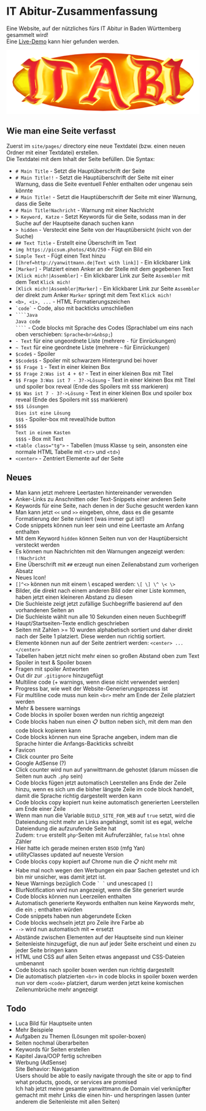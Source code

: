 # IT Abitur-Zusammenfassung

Eine Website, auf der nützliches fürs IT Abitur in Baden Württemberg gesammelt wird!  
Eine [Live-Demo](http://yanwittmann.de/schule/site/) kann hier gefunden werden.

![res/site/img/itabiicon.png](res/site/img/itabiicon.png)


## Wie man eine Seite verfasst

Zuerst im `site/pages/` directory eine neue Textdatei (bzw. einen neuen Ordner mit einer Textdatei) erstellen.  
Die Textdatei mit dem Inhalt der Seite befüllen. Die Syntax:

- `# Main Title` - Setzt die Hauptüberschrift der Seite
- `# Main Title!!` - Setzt die Hauptüberschrift der Seite mit einer Warnung, dass die Seite
  eventuell Fehler enthalten oder ungenau sein könnte 
- `# Main Title!` - Setzt die Hauptüberschrift der Seite mit einer Warnung, dass die Seite
- `# Main Title!Nachricht` - Warnung mit einer Nachricht
- `> Keyword, Katze` - Setzt Keywords für die Seite, sodass man in der Suche auf der Hauptseite danach suchen kann
- `> hidden` - Versteckt eine Seite von der Hauptübersicht (nicht von der Suche)
- `## Text Title` - Erstellt eine Überschrift im Text
- `img https://picsum.photos/450/250` - Fügt ein Bild ein
- `Simple Text` - Fügt einen Text hinzu
- `[[href=http://yanwittmann.de|Text with link]]` - Ein klickbarer Link
- `[Marker]` - Platziert einen Anker an der Stelle mit dem gegebenen Text
- `[Klick mich!|Assembler]` - Ein klickbarer Link zur Seite `Assembler` mit dem Text `Klick mich!`
- `[Klick mich!|Assembler|Marker]` - Ein klickbarer Link zur Seite `Assembler` der direkt zum Anker
  `Marker` springt mit dem Text `Klick mich!`
- `<b>, <i>, ...` - HTML Formatierungszeichen
- ``` `code` ``` - Code, also mit backticks umschließen
- ````` ````Java `````  
  `Java code`  
  ````` ```` ````` - Code blocks mit Sprache des Codes (Sprachlabel um eins nach oben verschieben: `Sprache<br>&nbsp;`)
- `- Text` für eine ungeordnete Liste (mehrere `-` für Einrückungen)
- `~ Text` für eine geordnete Liste (mehrere `~` für Einrückungen)
- `$code$` - Spoiler
- `$$code$$` - Spoiler mit schwarzem Hintergrund bei hover
- `$$ Frage 1` - Text in einer kleinen Box
- `$$ Frage 2:Was ist 4 + 6?` - Text in einer kleinen Box mit Titel
- `$$ Frage 3:Was ist 7 - 3?->Lösung` - Text in einer kleinen Box mit Titel und spoiler box reveal (Ende des Spoilers mit `$$$` markieren)
- `$$ Was ist 7 - 3?->Lösung` - Text in einer kleinen Box und spoiler box reveal (Ende des Spoilers mit `$$$` markieren)
- `$$$ Lösungen`  
  `Dies ist eine Lösung`  
  `$$$` - Spoiler-box mit reveal/hide button
- `$$$$`  
  `Text in einem Kasten`  
  `$$$$` - Box mit Text
- `<table class="tg">` - Tabellen (muss Klasse `tg` sein, ansonsten eine normale HTML Tabelle mit `<tr>` und `<td>`)
- `<center>` - Zentriert Elemente auf der Seite


## Neues

- Man kann jetzt mehrere Leertasten hintereinander verwenden
- Anker-Links zu Anschnitten oder Text-Snippets einer anderen Seite
- Keywords für eine Seite, nach denen in der Suche gesucht werden kann
- Man kann jetzt `<<` und `>>` eingeben, ohne, dass es die gesamte Formatierung der Seite ruiniert (was immer gut ist!)
- Code snippets können nun leer sein und eine Leertaste am Anfang enthalten
- Mit dem Keyword `hidden` können Seiten nun von der Hauptübersicht versteckt werden
- Es können nun Nachrichten mit den Warnungen angezeigt werden: `!!Nachricht`
- Eine Überschrift mit `##` erzeugt nun einen Zeilenabstand zum vorherigen Absatz
- Neues Icon!
- `[]^<>` können nun mit einem \ escaped werden: `\[ \] \^ \< \>`
- Bilder, die direkt nach einem anderen Bild oder einer Liste kommen, haben jetzt einen kleineren Abstand zu diesen
- Die Suchleiste zeigt jetzt zufällige Suchbegriffe basierend auf den vorhandenen Seiten an
- Die Suchleiste wählt nun alle 10 Sekunden einen neuen Suchbegriff
- Haupt/Startseiten-Texte endlich geschrieben
- Seiten mit Zahlen >= 10 wurden alphabetisch sortiert und daher direkt nach der Seite 1 platziert. Diese werden nun richtig sortiert.
- Elemente können nun auf der Seite zentriert werden: `<center> ... </center>`
- Tabellen haben jetzt nicht mehr einen so großen Abstand oben zum Text
- Spoiler in text & Spoiler boxen
- Fragen mit spoiler Antworten
- Out dir zur `.gitignore` hinzugefügt
- Multiline code (+ warnings, wenn diese nicht verwendet werden)
- Progress bar, wie weit der Website-Generierungsprozess ist
- Für multiline code muss nun kein `<br>` mehr am Ende der Zeile platziert werden
- Mehr & bessere warnings
- Code blocks in spoiler boxen werden nun richtig angezeigt
- Code blocks haben nun einen 📋 button neben sich, mit dem man den code block kopieren kann
- Code blocks können nun eine Sprache angeben, indem man die Sprache hinter die Anfangs-Backticks schreibt
- Favicon
- Click counter pro Seite
- Google AdSense (?)
- Click counter wird nun auf yanwittmann.de gehostet (darum müssen die Seiten nun auch `.php` sein)
- Code blocks fügen jetzt automatisch Leerstellen ans Ende der Zeile hinzu, wenn es sich um die bisher
  längste Zeile im code block handelt, damit die Sprache richtig dargestellt werden kann
- Code blocks copy kopiert nun keine automatisch generierten Leerstellen am Ende einer Zeile
- Wenn man nun die Variable `BUILD_SITE_FOR_WEB` auf `true` setzt, wird die Dateiendung nicht mehr an Links
  angehängt, somit ist es egal, welche Dateiendung die aufzurufende Seite hat  
  Zudem: `true` erstellt `php`-Seiten mit Aufruferzähler, `false` `html` ohne Zähler
- Hier hatte ich gerade meinen ersten `BSOD` (mfg Yan)
- utilityClasses updated auf neueste Version
- Code blocks copy kopiert auf Chrome nun die 📋 nicht mehr mit
- Habe mal noch wegen den Werbungen ein paar Sachen getestet und ich bin mir unsicher, was damit jetzt ist.
- Neue Warnings bezüglich Code `` ` ` `` und unescaped `[]`
- BlurNotification wird nun angezeigt, wenn die Site generiert wurde
- Code blocks können nun Leerzeilen enthalten
- Automatisch generierte Keywords enthalten nun keine Keywords mehr, die ein `;` enthalten würden
- Code snippets haben nun abgerundete Ecken
- Code blocks wechseln jetzt pro Zeile ihre Farbe ab
- `-->` wird nun automatisch mit `🠚` ersetzt
- Abstände zwischen Elementen auf der Hauptseite sind nun kleiner
- Seitenleiste hinzugefügt, die nun auf jeder Seite erscheint und einen zu jeder Seite bringen kann
- HTML und CSS auf allen Seiten etwas angepasst und CSS-Dateien umbenannt
- Code blocks nach spoiler boxen werden nun richtig dargestellt
- Die automatisch platzierten `<br>` in code blocks in spoiler boxen werden nun vor dem `<code>` platziert,
  darum werden jetzt keine komischen Zeilenumbrüche mehr angezeigt

## Todo

- Luca Bild für Hauptseite unten
- Mehr Beispiele
- Aufgaben zu Themen (Lösungen mit spoiler-boxen)
- Seiten nochmal überarbeiten
- Keywords für Seiten erstellen
- Kapitel Java/OOP fertig schreiben
- Werbung (AdSense)  
  Site Behavior: Navigation  
  Users should be able to easily navigate through the site or app to find what products, goods, or services are promised  
  Ich hab jetzt meine gesamte yanwittmann.de Domain viel verknüpfter gemacht mit mehr Links die einen hin-
  und herspringen lassen (unter anderem die Seitenleiste mit allen Seiten)